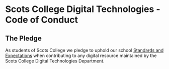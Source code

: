 
# Scots College Digital Technologies - Code of Conduct

## The Pledge
As students of Scots College we pledge to uphold our school [Standards and Expectations](https://www.scotscollege.school.nz/wp-content/uploads/2020/01/Standards-and-Expectations-2020_web.pdf) when contributing to any digital resource maintained by the Scots College Digital Technologies Department.
